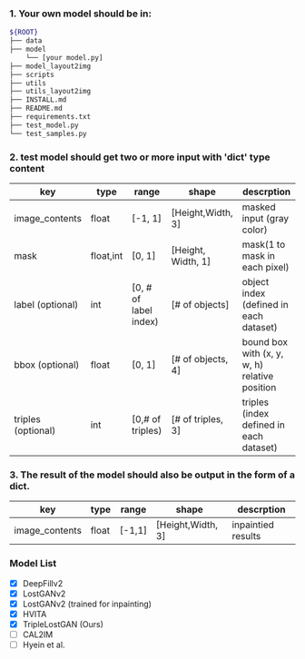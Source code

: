 
### 1. Your own model should be in: 
```bash
${ROOT}
├── data
├── model
    └── [your model.py]
├── model_layout2img
├── scripts
├── utils
├── utils_layout2img
├── INSTALL.md
├── README.md
├── requirements.txt
├── test_model.py
└── test_samples.py
```

### 2. test model should get two or more input with 'dict' type content

| key                | type      | range                 | shape              | descrption                                    |
|--------------------|-----------|-----------------------|--------------------|-----------------------------------------------|
| image_contents     | float     | [-1, 1]                | [Height,Width, 3]  | masked input (gray color)                     |
| mask               | float,int | [0, 1]                | [Height, Width, 1] | mask(1 to mask in each pixel)                 |
| label (optional)   | int       | [0, # of label index) | [# of objects]     | object index (defined in each dataset)        |
| bbox (optional)    | float     | [0, 1]                | [# of objects, 4]  | bound box with (x, y, w, h) relative position |
| triples (optional) | int       | [0,# of triples)      | [# of triples, 3]  | triples (index defined in each dataset)       |

### 3. The result of the model should also be output in the form of a dict.

| key                | type      | range                 | shape              | descrption                                    |
|--------------------|-----------|-----------------------|--------------------|-----------------------------------------------|
| image_contents     | float     | [-1,1]                | [Height,Width, 3]  |inpaintied results                     |

### Model List
- [X] DeepFillv2
- [X] LostGANv2
- [X] LostGANv2 (trained for inpainting)
- [X] HVITA
- [X] TripleLostGAN (Ours)
- [ ] CAL2IM
- [ ] Hyein et al.
